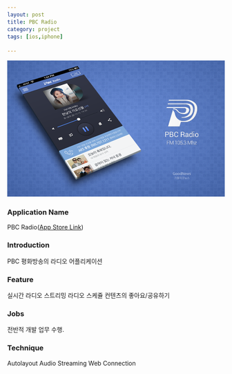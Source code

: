```yaml
---
layout: post
title: PBC Radio
category: project
tags: [ios,iphone]

---
```

![PBC Radio](/images/project/pbc_radio_01.png)

### Application Name

PBC Radio([App Store Link](https://itunes.apple.com/app/pbc-radio/id331852623?mt=8))


### Introduction

PBC 평화방송의 라디오 어플리케이션


### Feature

실시간 라디오 스트리밍
라디오 스케쥴
컨텐츠의 좋아요/공유하기



### Jobs

전반적 개발 업무 수행.


### Technique
Autolayout
Audio Streaming
Web Connection